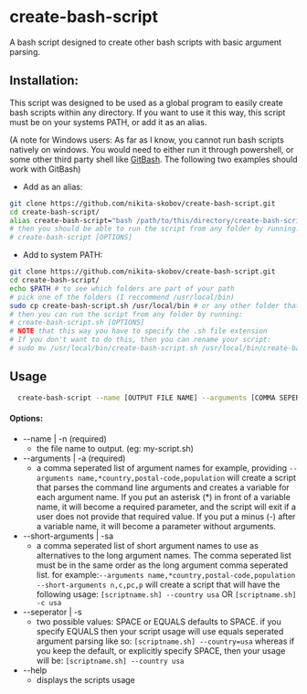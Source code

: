 # create-bash-script
A bash script designed to create other bash scripts with basic argument parsing.

## Installation:

This script was designed to be used as a global program to easily create
bash scripts within any directory. If you want to use it this way, this script must be on your systems PATH, or add it as an alias.

(A note for Windows users: As far as I know, you cannot run bash scripts natively on windows. You would need to either run it through powershell, or some other third party shell like [GitBash](https://git-scm.com/downloads).
The following two examples should work with GitBash)

- Add as an alias:
```sh
git clone https://github.com/nikita-skobov/create-bash-script.git
cd create-bash-script/
alias create-bash-script="bash /path/to/this/directory/create-bash-script/create-bash-script.sh"
# then you should be able to run the script from any folder by running:
# create-bash-script [OPTIONS]
```

- Add to system PATH:
```sh
git clone https://github.com/nikita-skobov/create-bash-script.git
cd create-bash-script/
echo $PATH # to see which folders are part of your path
# pick one of the folders (I reccommend /usr/local/bin)
sudo cp create-bash-script.sh /usr/local/bin # or any other folder thats part of your PATH
# then you can run the script from any folder by running:
# create-bash-script.sh [OPTIONS]
# NOTE that this way you have to specify the .sh file extension
# If you don't want to do this, then you can rename your script:
# sudo mv /usr/local/bin/create-bash-script.sh /usr/local/bin/create-bash-script
```

## Usage

```sh
  create-bash-script --name [OUTPUT FILE NAME] --arguments [COMMA SEPERATED LIST]
```

#### Options:
  - --name | -n (required)
    - the file name to output. (eg: my-script.sh)
  - --arguments | -a (required)
    - a comma seperated list of argument names
    for example, providing `--arguments name,*country,postal-code,population`
    will create a script that parses the command line arguments and creates a
    variable for each argument name.
    If you put an asterisk (*) in front of a variable name, it will become a required parameter, and the script will exit if a user does not provide that required value.
    If you put a minus (-) after a variable name, it will become a parameter without arguments.
  - --short-arguments | -sa
    - a comma seperated list of short argument names to use
    as alternatives to the long argument names. The comma seperated list must be in the same order as the long argument comma seperated list.
    for example:`--arguments name,*country,postal-code,population --short-arguments n,c,pc,p` will create a script that will have the following usage: `[scriptname.sh] --country usa` OR `[scriptname.sh] -c usa`
  - --seperator | -s
    - two possible values: SPACE or EQUALS
    defaults to SPACE. if you specify EQUALS then your script usage will use equals seperated argument parsing like so: `[scriptname.sh] --country=usa` whereas if you keep the default, or explicitly specify SPACE, then your usage will be: `[scriptname.sh] --country usa`
  - --help
    - displays the scripts usage
